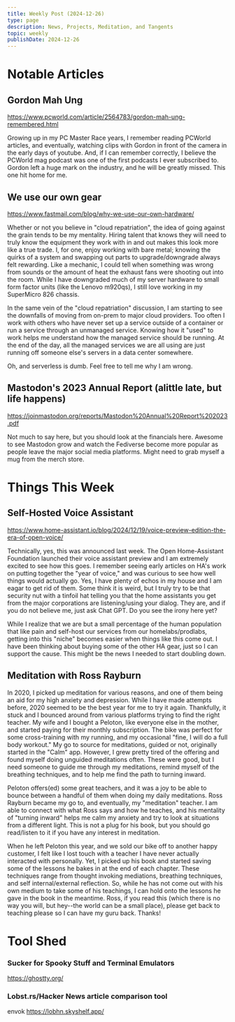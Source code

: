 ```yaml
---
title: Weekly Post (2024-12-26)
type: page
description: News, Projects, Meditation, and Tangents
topic: weekly
publishDate: 2024-12-26
---
```



# Notable Articles

## Gordon Mah Ung
https://www.pcworld.com/article/2564783/gordon-mah-ung-remembered.html

Growing up in my PC Master Race years, I remember reading PCWorld articles, and eventually, watching clips with Gordon in front of the camera in the early days of youtube. And, if I can remember correctly, I believe the PCWorld mag podcast was one of the first podcasts I ever subscribed to. Gordon left a huge mark on the industry, and he will be greatly missed. This one hit home for me.


## We use our own gear
https://www.fastmail.com/blog/why-we-use-our-own-hardware/

Whether or not you believe in "cloud repatriation", the idea of going against the grain tends to be my mentality. Hiring talent that knows they will need to truly know the equipment they work with in and out makes this look more like a true trade. I, for one, enjoy working with bare metal; knowing the quirks of a system and swapping out parts to upgrade/downgrade always felt rewarding. Like a mechanic, I could tell when something was wrong from sounds or the amount of heat the exhaust fans were shooting out into the room. While I have downgraded much of my server hardware to small form factor units (like the Lenovo m920qs), I still love working in my SuperMicro 826 chassis. 

In the same vein of the "cloud repatriation" discussion, I am starting to see the downfalls of moving from on-prem to major cloud providers. Too often I work with others who have never set up a service outside of a container or run a service through an unmanaged service. Knowing how it "used" to work helps me understand how the managed service should be running. At the end of the day, all the managed services we are all using are just running off someone else's servers in a data center somewhere. 

Oh, and serverless is dumb. Feel free to tell me why I am wrong. 

## Mastodon's 2023 Annual Report (alittle late, but life happens)
https://joinmastodon.org/reports/Mastodon%20Annual%20Report%202023.pdf

Not much to say here, but you should look at the financials here. Awesome to see Mastodon grow and watch the Fediverse become more popular as people leave the major social media platforms. Might need to grab myself a mug from the merch store.

# Things This Week 

## Self-Hosted Voice Assistant
https://www.home-assistant.io/blog/2024/12/19/voice-preview-edition-the-era-of-open-voice/

Technically, yes, this was announced last week. The Open Home-Assistant Foundation launched their voice assistant preview and I am extremely excited to see how this goes. I remember seeing early articles on HA's work on putting together the "year of voice," and was curious to see how well things would actually go. Yes, I have plenty of echos in my house and I am eagar to get rid of them. Some think it is weird, but I truly try to be that security nut with a tinfoil hat telling you that the home assistants you get from the major corporations are listening/using your dialog. They are, and if you do not believe me, just ask Chat GPT. Do you see the irony here yet?

While I realize that we are but a small percentage of the human population that like pain and self-host our services from our homelabs/prodlabs, getting into this "niche" becomes easier when things like this come out. I have been thinking about buying some of the other HA gear, just so I can support the cause. This might be the news I needed to start doubling down. 

## Meditation with Ross Rayburn

In 2020, I picked up meditation for various reasons, and one of them being an aid for my high anxiety and depression. While I have made attempts before, 2020 seemed to be the best year for me to try it again. Thankfully, it stuck and I bounced around from various platforms trying to find the right teacher. My wife and I bought a Peloton, like everyone else in the mother, and started paying for their monthly subscription. The bike was perfect for some cross-training with my running, and my occasional "fine, I will do a full body workout." My go to source for meditations, guided or not, originally started in the "Calm" app. However, I grew pretty tired of the offering and found myself doing unguided meditations often. These were good, but I need someone to guide me through my meditations, remind myself of the breathing techniques, and to help me find the path to turning inward. 

Peloton offers(ed) some great teachers, and it was a joy to be able to bounce between a handful of them when doing my daily meditations. Ross Rayburn became my go to, and eventually, my "meditation" teacher. I am able to connect with what Ross says and how he teaches, and his mentality of "turning inward" helps me calm my anxiety and try to look at situations from a different light. This is not a plug for his book, but you should go read/listen to it if you have any interest in meditation. 

When he left Peloton this year, and we sold our bike off to another happy customer, I felt like I lost touch with a teacher I have never actually interacted with personally. Yet, I picked up his book and started saving some of the lessons he bakes in at the end of each chapter. These techniques range from thought invoking mediations, breathing techniques, and self internal/external reflection. So, while he has not come out with his own medium to take some of his teachings, I can hold onto the lessons he gave in the book in the meantime. Ross, if you read this (which there is no way you will, but hey--the world can be a small place), please get back to teaching please so I can have my guru back. Thanks!


# Tool Shed

### Sucker for Spooky Stuff and Terminal Emulators

https://ghostty.org/

### Lobst.rs/Hacker News article comparison tool
envok
https://lobhn.skyshelf.app/
